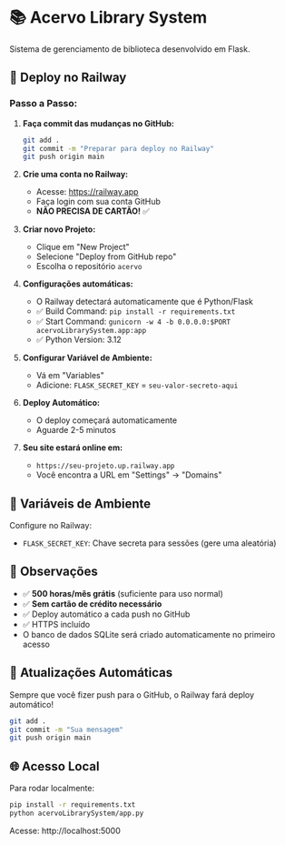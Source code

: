 # 📚 Acervo Library System

Sistema de gerenciamento de biblioteca desenvolvido em Flask.

## 🚀 Deploy no Railway

### Passo a Passo:

1. **Faça commit das mudanças no GitHub:**
   ```bash
   git add .
   git commit -m "Preparar para deploy no Railway"
   git push origin main
   ```

2. **Crie uma conta no Railway:**
   - Acesse: https://railway.app
   - Faça login com sua conta GitHub
   - **NÃO PRECISA DE CARTÃO!** ✅

3. **Criar novo Projeto:**
   - Clique em "New Project"
   - Selecione "Deploy from GitHub repo"
   - Escolha o repositório `acervo`

4. **Configurações automáticas:**
   - O Railway detectará automaticamente que é Python/Flask
   - ✅ Build Command: `pip install -r requirements.txt`
   - ✅ Start Command: `gunicorn -w 4 -b 0.0.0.0:$PORT acervoLibrarySystem.app:app`
   - ✅ Python Version: 3.12

5. **Configurar Variável de Ambiente:**
   - Vá em "Variables"
   - Adicione: `FLASK_SECRET_KEY` = `seu-valor-secreto-aqui`

6. **Deploy Automático:**
   - O deploy começará automaticamente
   - Aguarde 2-5 minutos

7. **Seu site estará online em:**
   - `https://seu-projeto.up.railway.app`
   - Você encontra a URL em "Settings" → "Domains"

## 🔧 Variáveis de Ambiente

Configure no Railway:
- `FLASK_SECRET_KEY`: Chave secreta para sessões (gere uma aleatória)

## 📝 Observações

- ✅ **500 horas/mês grátis** (suficiente para uso normal)
- ✅ **Sem cartão de crédito necessário**
- ✅ Deploy automático a cada push no GitHub
- ✅ HTTPS incluído
- O banco de dados SQLite será criado automaticamente no primeiro acesso

## 🔄 Atualizações Automáticas

Sempre que você fizer push para o GitHub, o Railway fará deploy automático!

```bash
git add .
git commit -m "Sua mensagem"
git push origin main
```

## 🌐 Acesso Local

Para rodar localmente:
```bash
pip install -r requirements.txt
python acervoLibrarySystem/app.py
```

Acesse: http://localhost:5000
